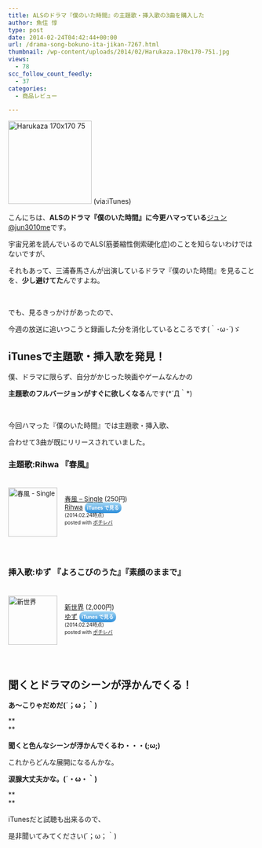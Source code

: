 ```yaml
---
title: ALSのドラマ『僕のいた時間』の主題歌・挿入歌の3曲を購入した
author: 魚住 惇
type: post
date: 2014-02-24T04:42:44+00:00
url: /drama-song-bokuno-ita-jikan-7267.html
thumbnail: /wp-content/uploads/2014/02/Harukaza.170x170-751.jpg
views:
  - 78
scc_follow_count_feedly:
  - 37
categories:
  - 商品レビュー

---
```

<img decoding="async" loading="lazy" title="Harukaza.170x170-75.jpg" src="/wp-content/uploads/2014/02/Harukaza.170x170-75.jpg" alt="Harukaza 170x170 75" width="170" height="169" border="0" /> (via:iTunes)

<!--more-->

こんにちは、**ALSのドラマ『僕のいた時間』に今更ハマっている**[ジュン@jun3010me][1]です。

宇宙兄弟を読んでいるのでALS(筋萎縮性側索硬化症)のことを知らないわけではないですが、

それもあって、三浦春馬さんが出演しているドラマ『僕のいた時間』を見ることを、**少し避けてた**んですよね。

 

でも、見るきっかけがあったので、

今週の放送に追いつこうと録画した分を消化しているところです(｀･ω･´)ゞ

## iTunesで主題歌・挿入歌を発見！

僕、ドラマに限らず、自分がかじった映画やゲームなんかの

**主題歌のフルバージョンがすぐに欲しくなる**んです(\*´Д｀\*)

 

今回ハマった『僕のいた時間』では主題歌・挿入歌、

合わせて3曲が既にリリースされていました。

### 主題歌:Rihwa 『春風』

<div class="pochireba" style="text-align: left; font-size: small; padding: 20px 0; /zoom: 1; overflow: hidden;">
  <a href="https://itunes.apple.com/jp/album/harukaze-single/id807947498?uo=4&at=11l7gE" target="_blank"><img decoding="async" loading="lazy" class="pochi_img" style="float: left; margin: 0 15px 0 0; width: 100px; height: 100px;" src="http://a1.mzstatic.com/us/r30/Music6/v4/8b/19/4f/8b194fbe-b18d-4959-56a3-4d093219b0b7/Harukaza.100x100-75.jpg" alt="春風 - Single" width="100" height="100" /></a></p> 
  
  <div class="pochi_info" style="text-align: left; /zoom: 1; overflow: hidden;">
    <div class="pochi_name">
      <a href="https://itunes.apple.com/jp/album/harukaze-single/id807947498?uo=4&at=11l7gE" target="_blank">春風 &#8211; Single</a> (250円)
    </div>
    <div class="pochi_seller">
      <a href="https://itunes.apple.com/jp/artist/rihwa/id405196435?uo=4&at=11l7gE" target="_blank">Rihwa</a> <a style="width: 100px; color: #ffffff; background: -webkit-gradient(linear, 100% 0%, 100% 100%, from(rgba(85,182,237,0.5)), to(rgba(41,140,218,1))); font-size: 10px; font-weight: bold; text-align: center; display: inline; text-decoration: none; border: 0px; padding: 5px; border-radius: 10px; white-space: nowrap;" href="https://itunes.apple.com/jp/album/harukaze-single/id807947498?uo=4&at=11l7gE" target="_blank">iTunes で見る</a>
    </div>
    <div class="pochi_time" style="font-size: x-small; display: inline;">
      (2014.02.24時点)
    </div>
    <div class="pochi_post" style="font-size: x-small;">
      posted with <a href="http://pochireba.com" rel="nofollow" target="_blank">ポチレバ</a>
    </div>
  </div>
  <div class="booklink-footer" style="clear: left;">
     
  </div>
</div>

### 挿入歌:ゆず 『よろこびのうた』『素顔のままで』

<div class="pochireba" style="text-align: left; font-size: small; padding: 20px 0; /zoom: 1; overflow: hidden;">
  <a href="https://itunes.apple.com/jp/album/xin-shi-jie/id798019738?uo=4&at=11l7gE" target="_blank"><img decoding="async" loading="lazy" class="pochi_img" style="float: left; margin: 0 15px 0 0; width: 100px; height: 100px;" src="http://a5.mzstatic.com/us/r30/Music4/v4/8e/cf/5c/8ecf5c6f-8240-4602-ed5d-ca2506615458/SNCC86926_SHINSEKAI.100x100-75.jpg" alt="新世界" width="100" height="100" /></a></p> 
  
  <div class="pochi_info" style="text-align: left; /zoom: 1; overflow: hidden;">
    <div class="pochi_name">
      <a href="https://itunes.apple.com/jp/album/xin-shi-jie/id798019738?uo=4&at=11l7gE" target="_blank">新世界</a> (2,000円)
    </div>
    <div class="pochi_seller">
      <a href="https://itunes.apple.com/jp/artist/yuzu/id99087089?uo=4&at=11l7gE" target="_blank">ゆず</a> <a style="width: 100px; color: #ffffff; background: -webkit-gradient(linear, 100% 0%, 100% 100%, from(rgba(85,182,237,0.5)), to(rgba(41,140,218,1))); font-size: 10px; font-weight: bold; text-align: center; display: inline; text-decoration: none; border: 0px; padding: 5px; border-radius: 10px; white-space: nowrap;" href="https://itunes.apple.com/jp/album/xin-shi-jie/id798019738?uo=4&at=11l7gE" target="_blank">iTunes で見る</a>
    </div>
    <div class="pochi_time" style="font-size: x-small; display: inline;">
      (2014.02.24時点)
    </div>
    <div class="pochi_post" style="font-size: x-small;">
      posted with <a href="http://pochireba.com" rel="nofollow" target="_blank">ポチレバ</a>
    </div>
  </div>
  <div class="booklink-footer" style="clear: left;">
     
  </div>
</div>

## 聞くとドラマのシーンが浮かんでくる！

**あ〜こりゃだめだ(´；ω；｀)**

**  
** 

**聞くと色んなシーンが浮かんでくるわ・・・(;ω;)**

これからどんな展開になるんかな。

**涙腺大丈夫かな。(´・ω・｀)**

**  
** 

iTunesだと試聴も出来るので、

是非聞いてみてください(´；ω；｀)

 [1]: https://twitter.com/jun3010me